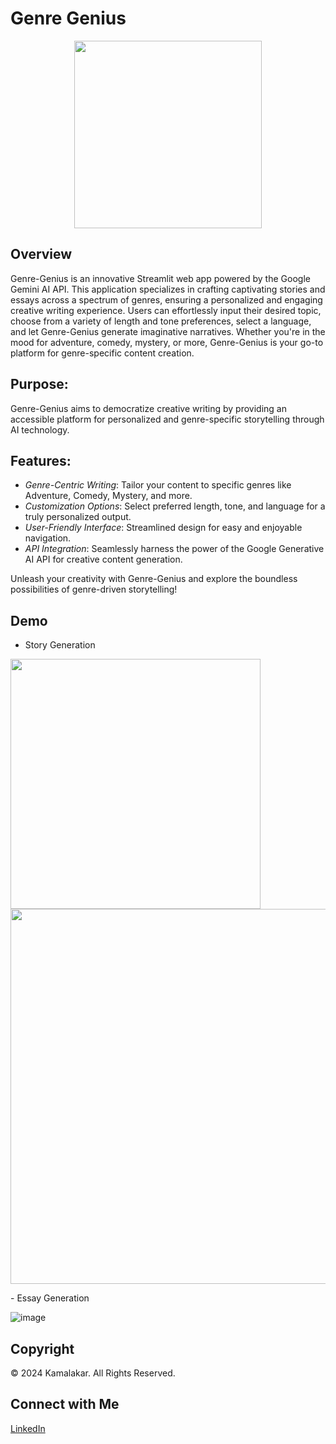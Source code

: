 # Genre Genius
<p align="center">
  <img src="https://github.com/Sgvkamalakar/Genre-Genius/assets/103712713/daba10cf-b617-427b-8d50-c3e745ab63eb" width="300" height="300"/>
</p>

## Overview
Genre-Genius is an innovative Streamlit web app powered by the Google Gemini AI API. This application specializes in crafting captivating stories and essays across a spectrum of genres, ensuring a personalized and engaging creative writing experience. Users can effortlessly input their desired topic, choose from a variety of length and tone preferences, select a language, and let Genre-Genius generate imaginative narratives. Whether you're in the mood for adventure, comedy, mystery, or more, Genre-Genius is your go-to platform for genre-specific content creation.

## Purpose:
Genre-Genius aims to democratize creative writing by providing an accessible platform for personalized and genre-specific storytelling through AI technology.

## Features:
- _Genre-Centric Writing_: Tailor your content to specific genres like Adventure, Comedy, Mystery, and more.
- _Customization Options_: Select preferred length, tone, and language for a truly personalized output.
- _User-Friendly Interface_: Streamlined design for easy and enjoyable navigation.
- _API Integration_: Seamlessly harness the power of the Google Generative AI API for creative content generation.

Unleash your creativity with Genre-Genius and explore the boundless possibilities of genre-driven storytelling!

## Demo
- Story Generation
  
<p float="left">
<img src="https://github.com/Sgvkamalakar/Genre-Genius/assets/103712713/ab3d51dc-e4cd-4400-b9b5-011c827a368b" width='400'/>
<img src="https://github.com/Sgvkamalakar/Genre-Genius/assets/103712713/44503925-95a1-406b-9986-2d6d82d69bbb"  width='600'/>
</p>
- Essay Generation

![image](https://github.com/Sgvkamalakar/Genre-Genius/assets/103712713/abd5cdf7-3cb6-4223-8cce-fd69dd9bbf0b)




## Copyright
© 2024 Kamalakar. All Rights Reserved.

## Connect with Me
[LinkedIn](https://www.linkedin.com/in/sgvkamalakar)
